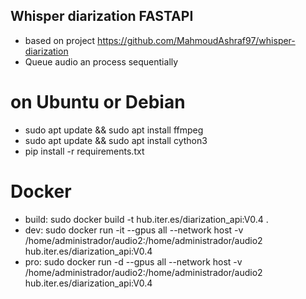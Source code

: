 ## Whisper diarization FASTAPI 
- based on project https://github.com/MahmoudAshraf97/whisper-diarization
- Queue audio an process sequentially

# on Ubuntu or Debian
- sudo apt update && sudo apt install ffmpeg
- sudo apt update && sudo apt install cython3
- pip install -r requirements.txt

# Docker 
- build: sudo docker build -t  hub.iter.es/diarization_api:V0.4 .
- dev: sudo docker run  -it --gpus all --network host -v /home/administrador/audio2:/home/administrador/audio2 hub.iter.es/diarization_api:V0.4 
- pro: sudo docker run  -d --gpus all --network host -v /home/administrador/audio2:/home/administrador/audio2 hub.iter.es/diarization_api:V0.4 

